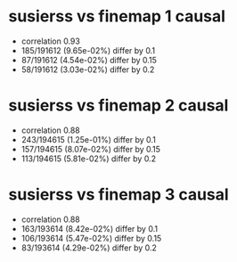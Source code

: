 # susierss vs finemap  1 causal

- correlation 0.93
- 185/191612 (9.65e-02%) differ by 0.1
- 87/191612 (4.54e-02%) differ by 0.15
- 58/191612 (3.03e-02%) differ by 0.2


# susierss vs finemap  2 causal

- correlation 0.88
- 243/194615 (1.25e-01%) differ by 0.1
- 157/194615 (8.07e-02%) differ by 0.15
- 113/194615 (5.81e-02%) differ by 0.2


# susierss vs finemap  3 causal

- correlation 0.88
- 163/193614 (8.42e-02%) differ by 0.1
- 106/193614 (5.47e-02%) differ by 0.15
- 83/193614 (4.29e-02%) differ by 0.2


